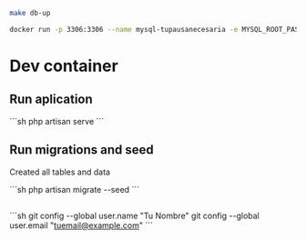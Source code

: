 ```sh
make db-up
```

```sh
docker run -p 3306:3306 --name mysql-tupausanecesaria -e MYSQL_ROOT_PASSWORD=1234 -d mysql
```


# Dev container

## Run aplication

´´´sh
php artisan serve
´´´

## Run migrations and seed
Created all tables and data

´´´sh
php artisan migrate --seed
´´´

## 
´´´sh
git config --global user.name "Tu Nombre"
git config --global user.email "tuemail@example.com"
´´´